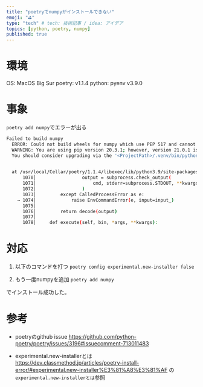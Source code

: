 ```yaml
---
title: "poetryでnumpyがインストールできない"
emoji: "⛳"
type: "tech" # tech: 技術記事 / idea: アイデア
topics: [python, poetry, numpy]
published: true
---
```


# 環境
OS: MacOS Big Sur
poetry: v1.1.4
python: pyenv v3.9.0

# 事象 
`poetry add numpy`でエラーが出る
```bash
Failed to build numpy
  ERROR: Could not build wheels for numpy which use PEP 517 and cannot be installed directly
  WARNING: You are using pip version 20.3.1; however, version 21.0.1 is available.
  You should consider upgrading via the '<ProjectPath>/.venv/bin/python -m pip install --upgrade pip' command.
  

  at /usr/local/Cellar/poetry/1.1.4/libexec/lib/python3.9/site-packages/poetry/utils/env.py:1074 in _run
      1070│                 output = subprocess.check_output(
      1071│                     cmd, stderr=subprocess.STDOUT, **kwargs
      1072│                 )
      1073│         except CalledProcessError as e:
    → 1074│             raise EnvCommandError(e, input=input_)
      1075│ 
      1076│         return decode(output)
      1077│ 
      1078│     def execute(self, bin, *args, **kwargs):
```

# 対応
1. 以下のコマンドを打つ
`poetry config experimental.new-installer false`

2. もう一度numpyを追加
`poetry add numpy`

でインストール成功した。


# 参考
- poetryのgithub issue
https://github.com/python-poetry/poetry/issues/3196#issuecomment-713011483

- experimental.new-installerとは
https://dev.classmethod.jp/articles/poetry-install-error/#experimental.new-installer%E3%81%A8%E3%81%AF
の`experimental.new-installerとは`参照
